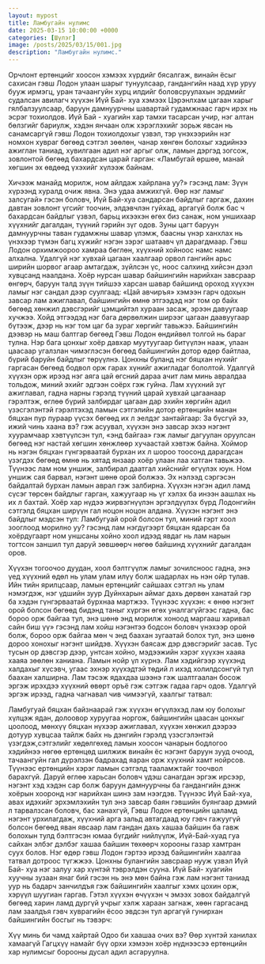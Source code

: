 ```yaml
---
layout: mypost
title: Ламбугайн нулимс
date: 2025-03-15 10:00:00 +0000
categories: [Шүлэг]
image: /posts/2025/03/15/001.jpg
description: "Ламбугайн нулимс."
---
```


Орчлонт ертөнцийг хоосон хэмээх хүрдийг бясалгаж, винайн ёсыг сахисан гэвш Лодон улаан шарыг тунуулсаар, гандангийн наад хүр уруу бууж ирмэгц, уран тачаангуйн хурц илдийг боловсруулахын эрдмийг судалсан авилагч хүүхэн Иүй Бай- хуа хэмээх Цэрэнлхам цагаан харыг гялбалзуулсаар, баруун дамнуурчны шавартай гудамжнаас гарч ирэх нь эсрэг тохиолдов. Иүй Бай - хуагийн хар тамхи тасарсан учир, нэг алтан бөлзгийг бариулж, хэдэн янчаан олж хэрэглэхийг зорьж явсан нь санамсаргүй гэвш Лодон тохиолдохыг үзвэл, тэр үнэхээрийн нэг номхон хувраг бөгөөд сэтгэл зөөлөн, чанар хөнгөн болохыг хэдийнээ ажиглан таниад, хувилгаан адил нэг аргыг олж, ламын дэргэд зогсож, зовлонтой бөгөөд бахардсан царай гарган: «Ламбугай өршөө, манай хөгшин эх өвдөөд үхэхийг хүлээж байнам.

Хичээж манайд морилж, ном айлдаж хайрлана уу?» гэсэнд лам: Зүүн хүрээнд хуралд очиж явна. Энэ удаа амжихгүй. Өөр нэг ламыг залсугай» гэсэн боловч, Иүй Бай-хуа сандарсан байдлыг гаргаж, дахин давтан зовлонт үгсийг тоочин, элдэвчлэн гуйхад, аргагүй болж бас ч бахардсан байдлыг үзвэл, барьц ихээхэн өгөх биз санаж, ном уншихаар хүүхнийг дагалдан, түүний гэрийн зүг одов. Зуны цагт баруун дамнуурчны таван гудамжны шавар үлэмж, баасны үнэр ханхлах нь үнэхээр түмэн багц хүжийг нэгэн зэрэг шатаавч үл дарагдмаар. Гэвш Лодон орхимжоороо хамраа бөглөн, хүүхний хойноос намс намс алхална. Удалгүй нэг хувхай цагаан хаалгаар орвол гангийн арьс ширийн шорвог агаар амтагдаж, зүйлсэн үс, ноос салхинд хийсэн дээл хувцсанд наалдана. Хоёр нурсан шавар байшингийн нарийхан завсраар өнгөрч, баруун талд зүүн тийшээ харсан шавар байшинд ороход хүүхэн ламыг нэг сандал дээр суулгаад: «Цай авчиръя» хэмээн гарч одохын завсар лам ажиглавал, байшингийн өмнө этгээдэд нэг том ор байх бөгөөд хөнжил дэвсгэрийг цэмцийтэл хураан засаж, эрээн давуугаар хучжээ. Хойд этгээдэд нэг бага дөрвөлжин ширээг цагаан даавуугаар бүтээж, дээр нь нэг том цаг ба зураг хөргийг тавьжээ. Байшингийн дээвэр нь маш балтгар бөгөөд Гэвш Лодон өндийвөл толгой нь бараг тулна. Нэр бага цонхыг хоёр давхар муутуугаар битүүлэн нааж, улаан цаасаар угалзлан чимэглэсэн бөгөөд байшингийн дотор өдөр байтлаа, бүрий баруйн байдлыг төрүүлнэ. Цонхны буланд нэг бяцхан нүхийг гаргасан бөгөөд бодвол орж гарах хүнийг ажигладаг бололтой. Удалгүй хүүхэн орж ирээд нэг аяга цай өгсний дараа ачит лам минь авралдаа тольдож, миний эхийг эдгээн соёрх гэж гуйна. Лам хүүхний зүг ажиглавал, гадна нарны гэрэлд түүний царай хувхай цагаанаар гэрэлтэж, өглөө бүрий залбирдаг цагаан дар эхийн хөргийн адил үзэсгэлэнтэй гэрэлтэхэд ламын сэтгэлийн дотор ертөнцийн манан бяцхан пур пураар үүсэх бөгөөд их л эелдэг зантайгаар: За бүсгүй ээ, ижий чинь хаана вэ? гэж асуувал, хүүхэн энэ завсар эхээ нэгэнт хуурамчаар хэвтүүлсэн тул, «энд байгаа» гэж ламыг дагуулан оруулсан бөгөөд нэг настай хөгшин хөнжлөөр хучаастай хэвтэж байна. Хоймор нь нэгэн бяцхан гүнгэрваатай бурхан их л шороо тоосонд дарагдсан үзэгдэх бөгөөд өмнө нь хятад янзаар хоёр улаан лаа хатган тавьжээ. Түүнээс лам ном уншиж, залбирал даатгал хийснийг өгүүлэх юун. Ном уншиж сая барвал, нэгэнт шөнө орой болжээ. Эх нэлээд сэргэсэн байдалтай бурхан ламын аврал гэж залбирна. Хүүхэн нэгэн адил ламд сүсэг төрсөн байдлыг гарган, хажуугаар нь үг хэлэх ба инээн аашлах нь их л бахтай. Хоёр хар нүдээ жирвэгнүүлэн эргэлдүүлэх бүрд Лодонгийн сэтгэлд бяцхан ширүүн гал ноцон ноцон алдана. Хүүхэн нэгэнт энэ байдлыг мэдсэн тул: Ламбугуай орой болсон тул, миний гэрт хоол зооглоод морилно уу? гэсэнд лам нэгдүгээрт бяцхан ядарсан ба хоёрдугаарт ном уншсаны хойно хоол идээд явдаг нь лам нарын тогтсон заншил тул даруй зөвшөөрч нөгөө байшинд хүүхнийг дагалдан оров.

Хүүхэн тогоочоо дуудан, хоол бэлтгүүлж ламыг зочилсноос гадна, энэ үед хүүхний өдөл нь улам улам илүү болж шадарлах нь нэн ойр тулав. Ийн тийн ярилцсаар, ламын ертөнцийг сайшаах сэтгэл нь улам нэмэгдэж, нэг үдшийн зуур Дуйнхарын аймаг дахь дөрвөн ханатай гэр ба хэдэн гүнгэрваатай бурхнаа мартжээ. Түүнээс хүүхэн: « өнөө нэгэнт орой болсон бөгөөд бидэнд таныг хүргэн өгөх уналгагүйгээс гадна, бас бороо орж байгаа тул, энэ шөнө энд морилж хоноод маргааш харивал сайн биш үү» гэсэнд лам хойш нэгэнтээ бодсон боловч үнэхээр орой болж, бороо орж байгаа мөн ч энд баахан зугаатай болох тул, энэ шөнө дороо хонохыг нэгэнт шийдэв. Хүүхэн баясаж дэр дэвсгэрийг засав. Тус тусын ор дэвсгэр дээр, унтсан хойно, мэдээжийн хэрэг хүүхэн хааяа хааяа зөөлөн ханиана. Ламын нойр үл хүрнэ. Лам хэдийгээр хүүхэнд халдахыг хүсэвч, угаас эхнэр хүүхэдтэй төдий л ихэд холилдсонгүй тул баахан халширна. Лам тэсэж ядахдаа шээнэ гэж шалтгаалан босож эргэж ирэхдээ хүүхний өвөрт оръё гэж сэтгэж гадаа гарч одов. Удалгүй эргэж ирээд, гадна чагнавал чив чимээгүй, хаалгыг татвал:

Ламбугуай бяцхан байзнаарай гэж хүүхэн өгүүлэхэд лам юу болохыг хүлцэж ядан, долоовор хуруугаа норгож, байшингийн цаасан цонхыг цоолоод, мөнхүү бяцхан нүхээр ажиглавал, хүүхэн хөнжил дээрээ дотуур хувцсаа тайлж байх нь дэнгийн гэрэлд үзэсгэлэнтэй үзэгдэж,сэтгэлийг хөдөлгөхөд ламын хоосон чанарын бодлогоо хэдийнээ нөгөө ертөнцөд шилжиж винайн ёс нэгэнт баруун зууд очоод, тачаангуйн гал дүрэлзэн бадрахад яаран орж хүүхний хамт нойрсов. Түүнээс ертөнцийн хэрэг ламын сэтгэлд тааламжтайг тоочвол барахгүй. Даруй өглөө харьсан боловч үдэш санагдан эргэж ирсээр, нэгэнт хэд хэдэн сар болж баруун дамнуурчны ба гандангийн дэнж хоёрын хооронд нэг нарийхан шинэ зам нээгдэв. Түүнээс Иүй Бай-хуа, авах идэхийг эрхэмлэхийн тул энэ завсар баян гэвшийн буянгаар дэмий л тарвалзсан боловч, бас ханахгүй, Гэвш Лодон ертөнцийн цаламд нэгэнт урхилагдаж, хүүхний арга зальд автагдаад юу гэвч гажуугүй болсон бөгөөд яван явсаар лам гандан дахь хашаа байшин ба гавж болохын тулд бэлтгэсэн юмаа бүгдийг нийлүүлж, Иүй-Бай-хуад гуа сайхан элбэг дэлбэг хашаа байшин төхөөрч хорооны газар хамтран суух болов. Нэг өдөр гэвш Лодон гэртээ ирээд байшингийн хаалгаа татвал дотроос түгжжээ. Цонхны булангийн завсраар нууж үзвэл Иүй Бай- хуа нэг залуу хар хүнтэй тэврэлдэн сууна. Иүй Бай- хуагийн хуучны зузаан янаг бий гэсэн нь энэ мөн байна гэж лам нэгэнт таниад уур нь бадарч занчилдъя гэж байшингийн хаалгыг хэмх цохин орж, хэрүүл шуугиан гаргав. Гэтэл хүүхэн өчүүхэн ч эмээх зовох байдалгүй бөгөөд харин ламд дургүй учрыг хэлж хараан загнаж, хөөн гаргасанд лам заалдъя гэвч хуврагийн ёсоо эвдсэн тул аргагүй гунирхан байшингийн босгыг нь тэвэрч:

Хүү минь би чамд хайртай
Одоо би хаашаа очих вэ?
Өөр хүнтэй ханилах хамаагүй
Гагцхүү намайг бүү орхи хэмээн хоёр нүднээсээ ертөнцийн хар нулимсыг борооны дусал адил асгаруулна.
